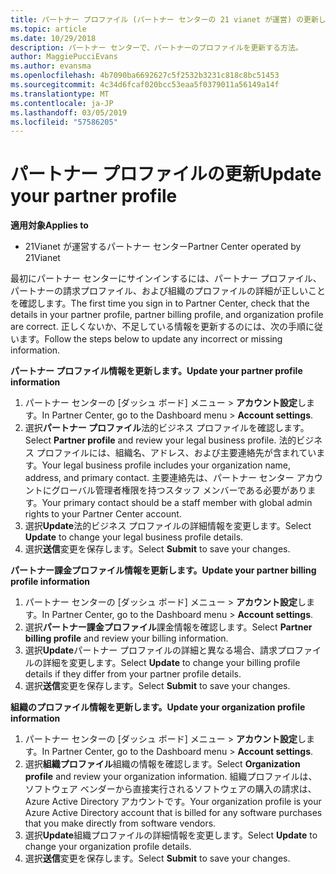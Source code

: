 ```yaml
---
title: パートナー プロファイル (パートナー センターの 21 vianet が運営) の更新します。
ms.topic: article
ms.date: 10/29/2018
description: パートナー センターで、パートナーのプロファイルを更新する方法。
author: MaggiePucciEvans
ms.author: evansma
ms.openlocfilehash: 4b7090ba6692627c5f2532b3231c818c8bc51453
ms.sourcegitcommit: 4c34d6fcaf020bcc53eaa5f0379011a56149a14f
ms.translationtype: MT
ms.contentlocale: ja-JP
ms.lasthandoff: 03/05/2019
ms.locfileid: "57586205"
---
```

# <a name="update-your-partner-profile"></a><span data-ttu-id="822b2-103">パートナー プロファイルの更新</span><span class="sxs-lookup"><span data-stu-id="822b2-103">Update your partner profile</span></span>


<span data-ttu-id="822b2-104">**適用対象**</span><span class="sxs-lookup"><span data-stu-id="822b2-104">**Applies to**</span></span>

-   <span data-ttu-id="822b2-105">21Vianet が運営するパートナー センター</span><span class="sxs-lookup"><span data-stu-id="822b2-105">Partner Center operated by 21Vianet</span></span>


<span data-ttu-id="822b2-106">最初にパートナー センターにサインインするには、パートナー プロファイル、パートナーの請求プロファイル、および組織のプロファイルの詳細が正しいことを確認します。</span><span class="sxs-lookup"><span data-stu-id="822b2-106">The first time you sign in to Partner Center, check that the details in your partner profile, partner billing profile, and organization profile are correct.</span></span> <span data-ttu-id="822b2-107">正しくないか、不足している情報を更新するのには、次の手順に従います。</span><span class="sxs-lookup"><span data-stu-id="822b2-107">Follow the steps below to update any incorrect or missing information.</span></span>

<span data-ttu-id="822b2-108">**パートナー プロファイル情報を更新します。**</span><span class="sxs-lookup"><span data-stu-id="822b2-108">**Update your partner profile information**</span></span>

1. <span data-ttu-id="822b2-109">パートナー センターの [ダッシュ ボード] メニュー &gt; **アカウント設定**します。</span><span class="sxs-lookup"><span data-stu-id="822b2-109">In Partner Center, go to the Dashboard menu &gt; **Account settings**.</span></span>
2. <span data-ttu-id="822b2-110">選択**パートナー プロファイル**法的ビジネス プロファイルを確認します。</span><span class="sxs-lookup"><span data-stu-id="822b2-110">Select **Partner profile** and review your legal business profile.</span></span> <span data-ttu-id="822b2-111">法的ビジネス プロファイルには、組織名、アドレス、および主要連絡先が含まれています。</span><span class="sxs-lookup"><span data-stu-id="822b2-111">Your legal business profile includes your organization name, address, and primary contact.</span></span> <span data-ttu-id="822b2-112">主要連絡先は、パートナー センター アカウントにグローバル管理者権限を持つスタッフ メンバーである必要があります。</span><span class="sxs-lookup"><span data-stu-id="822b2-112">Your primary contact should be a staff member with global admin rights to your Partner Center account.</span></span> 
3. <span data-ttu-id="822b2-113">選択**Update**法的ビジネス プロファイルの詳細情報を変更します。</span><span class="sxs-lookup"><span data-stu-id="822b2-113">Select **Update** to change your legal business profile details.</span></span>  
4. <span data-ttu-id="822b2-114">選択**送信**変更を保存します。</span><span class="sxs-lookup"><span data-stu-id="822b2-114">Select **Submit** to save your changes.</span></span>

<span data-ttu-id="822b2-115">**パートナー課金プロファイル情報を更新します。**</span><span class="sxs-lookup"><span data-stu-id="822b2-115">**Update your partner billing profile information**</span></span>

1. <span data-ttu-id="822b2-116">パートナー センターの [ダッシュ ボード] メニュー &gt; **アカウント設定**します。</span><span class="sxs-lookup"><span data-stu-id="822b2-116">In Partner Center, go to the Dashboard menu &gt; **Account settings**.</span></span>
2. <span data-ttu-id="822b2-117">選択**パートナー課金プロファイル**課金情報を確認します。</span><span class="sxs-lookup"><span data-stu-id="822b2-117">Select **Partner billing profile** and review your billing information.</span></span> 
3. <span data-ttu-id="822b2-118">選択**Update**パートナー プロファイルの詳細と異なる場合、請求プロファイルの詳細を変更します。</span><span class="sxs-lookup"><span data-stu-id="822b2-118">Select **Update** to change your billing profile details if they differ from your partner profile details.</span></span>
4. <span data-ttu-id="822b2-119">選択**送信**変更を保存します。</span><span class="sxs-lookup"><span data-stu-id="822b2-119">Select **Submit** to save your changes.</span></span>

<span data-ttu-id="822b2-120">**組織のプロファイル情報を更新します。**</span><span class="sxs-lookup"><span data-stu-id="822b2-120">**Update your organization profile information**</span></span>

1. <span data-ttu-id="822b2-121">パートナー センターの [ダッシュ ボード] メニュー &gt; **アカウント設定**します。</span><span class="sxs-lookup"><span data-stu-id="822b2-121">In Partner Center, go to the Dashboard menu &gt; **Account settings**.</span></span>
2. <span data-ttu-id="822b2-122">選択**組織プロファイル**組織の情報を確認します。</span><span class="sxs-lookup"><span data-stu-id="822b2-122">Select **Organization profile** and review your organization information.</span></span> <span data-ttu-id="822b2-123">組織プロファイルは、ソフトウェア ベンダーから直接実行されるソフトウェアの購入の請求は、Azure Active Directory アカウントです。</span><span class="sxs-lookup"><span data-stu-id="822b2-123">Your organization profile is your Azure Active Directory account that is billed for any software purchases that you make directly from software vendors.</span></span>
3. <span data-ttu-id="822b2-124">選択**Update**組織プロファイルの詳細情報を変更します。</span><span class="sxs-lookup"><span data-stu-id="822b2-124">Select **Update** to change your organization profile details.</span></span>
4. <span data-ttu-id="822b2-125">選択**送信**変更を保存します。</span><span class="sxs-lookup"><span data-stu-id="822b2-125">Select **Submit** to save your changes.</span></span>
